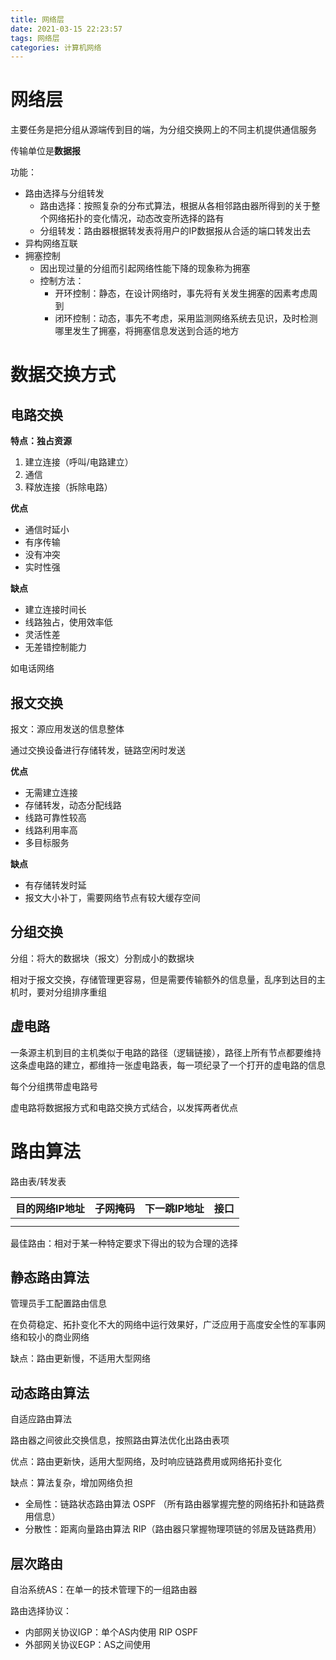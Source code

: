 ```yaml
---
title: 网络层
date: 2021-03-15 22:23:57
tags: 网络层
categories: 计算机网络
---
```


# 网络层

主要任务是把分组从源端传到目的端，为分组交换网上的不同主机提供通信服务

传输单位是**数据报**

功能：

- 路由选择与分组转发
  - 路由选择：按照复杂的分布式算法，根据从各相邻路由器所得到的关于整个网络拓扑的变化情况，动态改变所选择的路有
  - 分组转发：路由器根据转发表将用户的IP数据报从合适的端口转发出去
- 异构网络互联
- 拥塞控制
  - 因出现过量的分组而引起网络性能下降的现象称为拥塞
  - 控制方法：
    - 开环控制：静态，在设计网络时，事先将有关发生拥塞的因素考虑周到
    - 闭环控制：动态，事先不考虑，采用监测网络系统去见识，及时检测哪里发生了拥塞，将拥塞信息发送到合适的地方

# 数据交换方式

## 电路交换

**特点：独占资源**

1. 建立连接（呼叫/电路建立）
2. 通信 
3. 释放连接（拆除电路）

**优点**

- 通信时延小
- 有序传输
- 没有冲突
- 实时性强

**缺点**

- 建立连接时间长
- 线路独占，使用效率低
- 灵活性差
- 无差错控制能力

如电话网络

## 报文交换

报文：源应用发送的信息整体

通过交换设备进行存储转发，链路空闲时发送

**优点**

- 无需建立连接
- 存储转发，动态分配线路
- 线路可靠性较高
- 线路利用率高
- 多目标服务

**缺点**

- 有存储转发时延
- 报文大小补丁，需要网络节点有较大缓存空间

## 分组交换

分组：将大的数据块（报文）分割成小的数据块

相对于报文交换，存储管理更容易，但是需要传输额外的信息量，乱序到达目的主机时，要对分组排序重组

## 虚电路

一条源主机到目的主机类似于电路的路径（逻辑链接），路径上所有节点都要维持这条虚电路的建立，都维持一张虚电路表，每一项纪录了一个打开的虚电路的信息

每个分组携带虚电路号

虚电路将数据报方式和电路交换方式结合，以发挥两者优点

# 路由算法

路由表/转发表

| 目的网络IP地址 | 子网掩码 | 下一跳IP地址 | 接口 |
| -------------- | -------- | ------------ | ---- |
|                |          |              |      |
|                |          |              |      |

最佳路由：相对于某一种特定要求下得出的较为合理的选择

## 静态路由算法

管理员手工配置路由信息

在负荷稳定、拓扑变化不大的网络中运行效果好，广泛应用于高度安全性的军事网络和较小的商业网络

缺点：路由更新慢，不适用大型网络

## 动态路由算法

自适应路由算法

路由器之间彼此交换信息，按照路由算法优化出路由表项

优点：路由更新快，适用大型网络，及时响应链路费用或网络拓扑变化

缺点：算法复杂，增加网络负担

- 全局性：链路状态路由算法 OSPF （所有路由器掌握完整的网络拓扑和链路费用信息）
- 分散性：距离向量路由算法 RIP（路由器只掌握物理项链的邻居及链路费用）

## 层次路由

自治系统AS：在单一的技术管理下的一组路由器

路由选择协议：

- 内部网关协议IGP：单个AS内使用 RIP OSPF
- 外部网关协议EGP：AS之间使用



